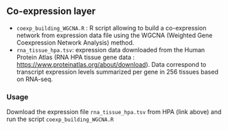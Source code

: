## Co-expression layer

* ```coexp_building_WGCNA.R``` : R script allowing to build a co-expression network from expression data file using the WGCNA (Weighted Gene Coexpression Network Analysis) method. 
* ```rna_tissue_hpa.tsv```: expression data downloaded from the Human Protein Atlas (RNA HPA tissue gene data : https://www.proteinatlas.org/about/download). Data correspond to transcript expression levels summarized per gene in 256 tissues based on RNA-seq.

### Usage

Download the expression file ```rna_tissue_hpa.tsv``` from HPA (link above) and run the script ```coexp_building_WGCNA.R```